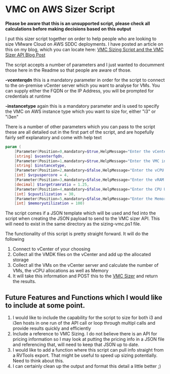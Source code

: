 # VMC on AWS Sizer Script

**Please be aware that this is an unsupported script, please check all calculations before making decisions based on this output**

I put this sizer script together on order to help people who are looking to size VMware Cloud on AWS SDDC deployments. I have posted an article on this on my blog, which you can locate here: [VMC Sizing Script and the VMC Sizer API Blog Post](https://adambohle.com/post/vmc-sizing-script/)

The script accepts a number of parameters and I just wanted to documment those here in the Readme so that people are aware of those.

**-vcenterqdn** this is a mandatory parameter in order for the script to connect to the on-premise vCenter server which you want to analyse for VMs. You can supply either the FQDN or the IP Address, you will be prompted for credentials at runtime

**-instancetype** again this is a mandatory parameter and is used to specify the VMC on AWS instance type which you want to size for, either "i3" or "i3en"

There is a number of other parameters which you can pass to the script these are all detailed out in the first part of the script, and are hopefully fairly self explanatory and come with help text

```PowerShell
param (
    [Parameter(Position=0,mandatory=$true,HelpMessage="Enter the vCenter FQDN or IP address which you would like to gather sizing information from.")]
    [string] $vcenterfqdn, 
    [Parameter(Position=1,mandatory=$true,HelpMessage="Enter the VMC instance type you would like to size for, i3 or i3en")]
    [string] $instancetype,
    [Parameter(Position=2,mandatory=$false,HelpMessage="Enter the vCPU to Core Ratio you want to use, if you specify nothing then the default value will be 4")]
    [int] $vcpuspercore = 4,
    [Parameter(Position=3,mandatory=$false,HelpMessage="Enter the vRAM to Physical RAM Ratio you want to use, if you specify nothing then the default value will be 1.25")]
    [decimal] $targetramratio = 1.25,
    [Parameter(Position=4,mandatory=$false,HelpMessage="Enter the CPU Utililization, if you specify nothing the default value will be 30")]
    [int] $cpuutilization = 30,
    [Parameter(Position=5,mandatory=$false,HelpMessage="Enter the Memory Utililization, if you specify nothing the default value will be 100")]
    [int] $memoryutilization = 100)
```

The script comes if a JSON template which will be used and fed into the script when creating the JSON payload to send to the VMC sizer API. This will need to exist in the same directory as the sizing-vmc.ps1 file.

The functionality of this script is pretty straight forward. It will do the following

1. Connect to vCenter of your choosing
2. Collect all the VMDK files on the vCenter and add up the allocated storage
3. Collect all the VMs on the vCenter server and calculate the number of VMs, the vCPU allocations as well as Memory
4. It will take this information and POST this to the [VMC Sizer](https://vmc.vmware.com/sizer/workload-profiles) and return the results.

## Future Features and Functions which I would like to include at some point.

1. I would like to include the capability for the script to size for both i3 and i3en hosts in one run of the API call or loop through multipl calls and provide results quickly and efficiently
2. Include a reference to VMC Sizing. I do not believe there is an API for pricing information so I may look at putting the pricing info in a JSON file and referencing that, will need to keep that JSON up to date.
3. I would like to add a function where this script can pull info straight from a RVTools export. That might be useful to speed up sizing potentially. Need to think about this.
4. I can certainly clean up the output and format this detail a little better ;)